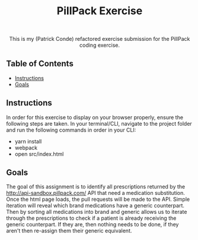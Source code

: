 <h1 align="center"> PillPack Exercise </h1><br>

<p align="center">
  This is my (Patrick Conde) refactored exercise submission for the PillPack coding exercise.
</p>

## Table of Contents

- [Instructions](#instruction)  
- [Goals](#goals)


## Instructions

In order for this exercise to display on your browser properly, ensure the following steps are taken. In your terminal/CLI, navigate to the project folder and run the following commands in order in your CLI:

* yarn install
* webpack
* open src/index.html


## Goals

The goal of this assignment is to identify all prescriptions returned by the http://api-sandbox.pillpack.com/ API that need a medication substitution. Once the html page loads, the pull requests will be made to the API. Simple iteration will reveal which brand medications have a generic counterpart. Then by sorting all medications into brand and generic allows us to iterate through the prescriptions to check if a patient is already receiving the generic counterpart. If they are, then nothing needs to be done, if they aren't then re-assign them their generic equivalent.

